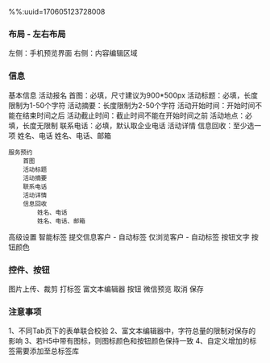 %%:uuid=170605123728008
### 布局 - 左右布局
左侧：手机预览界面
右侧：内容编辑区域
    
### 信息
基本信息
    活动报名
        首图：必填，尺寸建议为900*500px
        活动标题：必填，长度限制为1-50个字符
        活动摘要：长度限制为2-50个字符
        活动开始时间：开始时间不能在结束时间之后
        活动截止时间：截止时间不能在开始时间之前
        活动地点：必填，长度无限制
        联系电话：必填，默认取企业电话
        活动详情
        信息回收：至少选一项
            姓名、电话
            姓名、电话、邮箱
    
    服务预约
        首图
        活动标题
        活动摘要
        联系电话
        活动详情
        信息回收
            姓名、电话
            姓名、电话、邮箱 

高级设置
    智能标签
        提交信息客户 - 自动标签
        仅浏览客户 - 自动标签
    按钮文字
    按钮颜色
    
### 控件、按钮
图片上传、裁剪
打标签
富文本编辑器
按钮
    微信预览
    取消
    保存

### 注意事项
1、不同Tab页下的表单联合校验
2、富文本编辑器中，字符总量的限制对保存的影响
3、若H5中带有图标，则图标颜色和按钮颜色保持一致
4、自定义增加的标签需要添加至总标签库
 